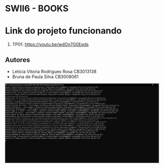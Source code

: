 # SWII6 - BOOKS 

# Link do projeto funcionando

1.  TP01: https://youtu.be/wdOn7G0Eqds

## Autores

- Leticia Vitoria Rodrigues Rosa CB3013138
- Bruna de Paula Silva CB3008061

<img src="console.png"/>